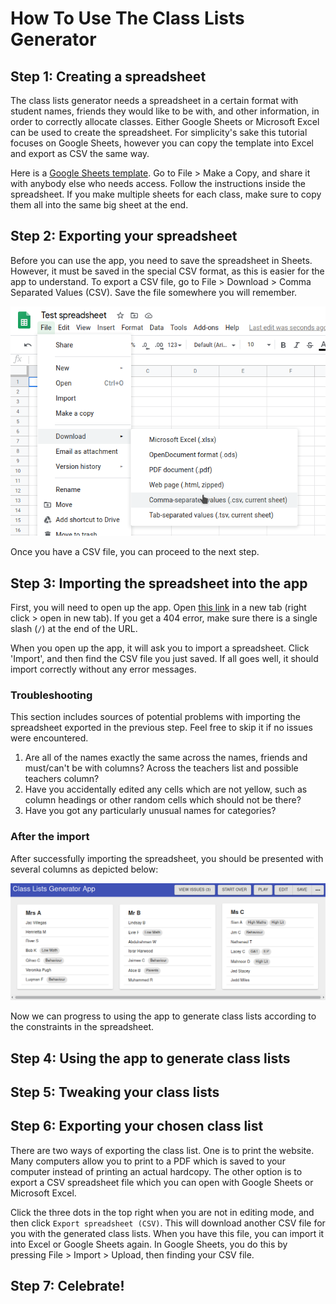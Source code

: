 # How To Use The Class Lists Generator

## Step 1: Creating a spreadsheet

The class lists generator needs a spreadsheet in a certain format with student names, friends they would like to be with, and other information, in order to correctly allocate classes. Either Google Sheets or Microsoft Excel can be used to create the spreadsheet. For simplicity's sake this tutorial focuses on Google Sheets, however you can copy the template into Excel and export as CSV the same way.

Here is a [Google Sheets template](https://docs.google.com/spreadsheets/d/1SSYvKtQz-YQKJdHrgddIavMlxPmrQXmNLzNnnxdQ4Mo/edit?usp=sharing). Go to File > Make a Copy, and share it with anybody else who needs access. Follow the instructions inside the spreadsheet. If you make multiple sheets for each class, make sure to copy them all into the same big sheet at the end.

## Step 2: Exporting your spreadsheet

Before you can use the app, you need to save the spreadsheet in Sheets. However, it must be saved in the special CSV format, as this is easier for the app to understand. To export a CSV file, go to File > Download > Comma Separated Values (CSV). Save the file somewhere you will remember.

![How to export a CSV in Google Sheets](./images/sheets-csv.png)

Once you have a CSV file, you can proceed to the next step.

## Step 3: Importing the spreadsheet into the app

First, you will need to open up the app. Open [this link](https://oliverbalfour.github.io/ClassListsGenerator/) in a new tab (right click > open in new tab). If you get a 404 error, make sure there is a single slash (`/`) at the end of the URL.

When you open up the app, it will ask you to import a spreadsheet. Click 'Import', and then find the CSV file you just saved. If all goes well, it should import correctly without any error messages.

### Troubleshooting

This section includes sources of potential problems with importing the spreadsheet exported in the previous step. Feel free to skip it if no issues were encountered.

1. Are all of the names exactly the same across the names, friends and must/can't be with columns? Across the teachers list and possible teachers column?
2. Have you accidentally edited any cells which are not yellow, such as column headings or other random cells which should not be there?
3. Have you got any particularly unusual names for categories?

### After the import

After successfully importing the spreadsheet, you should be presented with several columns as depicted below:

![Example screenshot of dummy class list](./images/view-dummy.png)

Now we can progress to using the app to generate class lists according to the constraints in the spreadsheet.

## Step 4: Using the app to generate class lists

## Step 5: Tweaking your class lists

## Step 6: Exporting your chosen class list

There are two ways of exporting the class list. One is to print the website. Many computers allow you to print to a PDF which is saved to your computer instead of printing an actual hardcopy. The other option is to export a CSV spreadsheet file which you can open with Google Sheets or Microsoft Excel.

Click the three dots in the top right when you are not in editing mode, and then click `Export spreadsheet (CSV)`. This will download another CSV file for you with the generated class lists. When you have this file, you can import it into Excel or Google Sheets again. In Google Sheets, you do this by pressing File > Import > Upload, then finding your CSV file.

## Step 7: Celebrate!
